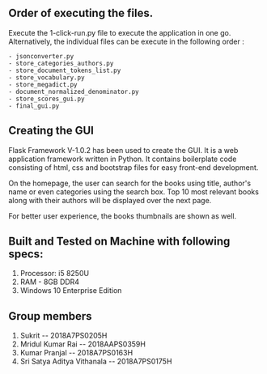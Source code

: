 ## Order of executing the files.

Execute the 1-click-run.py file to execute the application in one go. Alternatively, the individual files can be execute in the following order :

```
- jsonconverter.py
- store_categories_authors.py
- store_document_tokens_list.py
- store_vocabulary.py
- store_megadict.py
- document_normalized_denominator.py
- store_scores_gui.py
- final_gui.py

```

## Creating the GUI

Flask Framework V-1.0.2 has been used to create the GUI. It is a web application framework written in Python. It contains boilerplate code consisting of html, css and bootstrap files for easy front-end development.

On the homepage, the user can search for the books using title, author's name or even categories using the search box. Top 10 most relevant books along with their authors will be displayed over the next page.

For better user experience, the books thumbnails are shown as well.

## Built and Tested on Machine with following specs:

1. Processor: i5 8250U
2. RAM - 8GB DDR4
3. Windows 10 Enterprise Edition

## Group members

1. Sukrit -- 2018A7PS0205H
2. Mridul Kumar Rai -- 2018AAPS0359H
3. Kumar Pranjal -- 2018A7PS0163H
4. Sri Satya Aditya Vithanala -- 2018A7PS0175H
